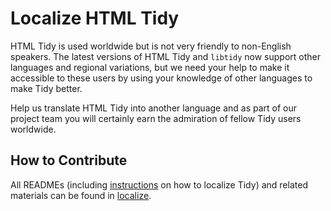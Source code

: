 # Localize HTML Tidy

HTML Tidy is used worldwide but is not very friendly to non-English speakers.
The latest versions of HTML Tidy and `libtidy` now support other languages and
regional variations, but we need your help to make it accessible to these users
by using your knowledge of other languages to make Tidy better.

Help us translate HTML Tidy into another language and as part of our project
team you will certainly earn the admiration of fellow Tidy users worldwide.


## How to Contribute

All READMEs (including [instructions][2] on how to localize Tidy) and related 
materials can be found in [localize][1].

 [1]: ../localize
 [2]: ../localize/README.md
 

